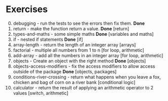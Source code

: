 # Exercises

0. debugging - run the tests to see the errors then fix them. **Done**
1. return - make the function return a value. **Done** [return]
2. types-and-maths - some simple maths **Done** [variables and maths]
3. if - nested if statements **Done** [if]
4. array-length - return the length of an integer array [arrays]
5. factorial - multiple all numbers from 1 to n [for loop, arithmetic]
6. add-array - add all the numbers in an integer array [for loop, arithmetic]
7. objects - Create an object with the right method **Done** [objects]
8. objects-access-modifiers - fix the access modifiers to allow access outside of the package **Done** [objects, packages]
9. conditions-river-crossing - return what happens when you leave a fox, chicken and bag of corn on a river bank [conditional logic]
10. calculator - return the result of applying an arithmetic operator to 2 values [switch, arithmetic]